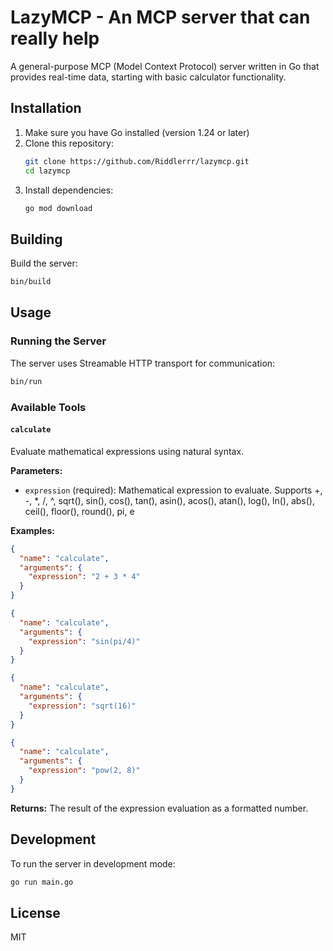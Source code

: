 # LazyMCP - An MCP server that can really help

A general-purpose MCP (Model Context Protocol) server written in Go that provides real-time data, starting with basic calculator functionality.

## Installation

1. Make sure you have Go installed (version 1.24 or later)
2. Clone this repository:
   ```bash
   git clone https://github.com/Riddlerrr/lazymcp.git
   cd lazymcp
   ```
3. Install dependencies:
   ```bash
   go mod download
   ```

## Building

Build the server:
```bash
bin/build
```

## Usage

### Running the Server

The server uses Streamable HTTP transport for communication:

```bash
bin/run
```

### Available Tools

#### `calculate`
Evaluate mathematical expressions using natural syntax.

**Parameters:**
- `expression` (required): Mathematical expression to evaluate. Supports +, -, *, /, ^, sqrt(), sin(), cos(), tan(), asin(), acos(), atan(), log(), ln(), abs(), ceil(), floor(), round(), pi, e

**Examples:**
```json
{
  "name": "calculate",
  "arguments": {
    "expression": "2 + 3 * 4"
  }
}
```

```json
{
  "name": "calculate",
  "arguments": {
    "expression": "sin(pi/4)"
  }
}
```

```json
{
  "name": "calculate",
  "arguments": {
    "expression": "sqrt(16)"
  }
}
```

```json
{
  "name": "calculate",
  "arguments": {
    "expression": "pow(2, 8)"
  }
}
```

**Returns:** The result of the expression evaluation as a formatted number.

## Development

To run the server in development mode:
```bash
go run main.go
```

## License

MIT
